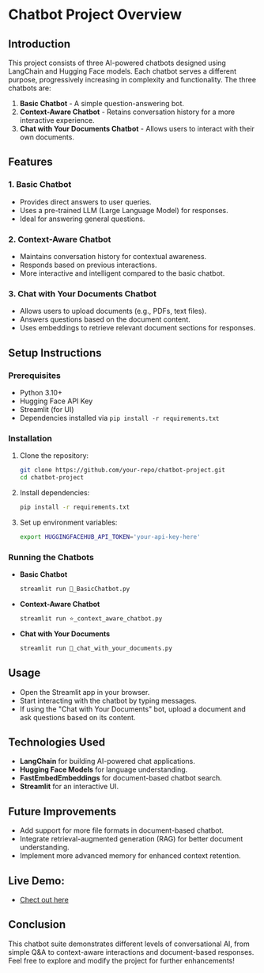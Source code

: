 # Chatbot Project Overview

## Introduction
This project consists of three AI-powered chatbots designed using LangChain and Hugging Face models. Each chatbot serves a different purpose, progressively increasing in complexity and functionality. The three chatbots are:

1. **Basic Chatbot** - A simple question-answering bot.
2. **Context-Aware Chatbot** - Retains conversation history for a more interactive experience.
3. **Chat with Your Documents Chatbot** - Allows users to interact with their own documents.

## Features
### 1. Basic Chatbot
- Provides direct answers to user queries.
- Uses a pre-trained LLM (Large Language Model) for responses.
- Ideal for answering general questions.

### 2. Context-Aware Chatbot
- Maintains conversation history for contextual awareness.
- Responds based on previous interactions.
- More interactive and intelligent compared to the basic chatbot.

### 3. Chat with Your Documents Chatbot
- Allows users to upload documents (e.g., PDFs, text files).
- Answers questions based on the document content.
- Uses embeddings to retrieve relevant document sections for responses.

## Setup Instructions
### Prerequisites
- Python 3.10+
- Hugging Face API Key
- Streamlit (for UI)
- Dependencies installed via `pip install -r requirements.txt`

### Installation
1. Clone the repository:
   ```bash
   git clone https://github.com/your-repo/chatbot-project.git
   cd chatbot-project
   ```
2. Install dependencies:
   ```bash
   pip install -r requirements.txt
   ```
3. Set up environment variables:
   ```bash
   export HUGGINGFACEHUB_API_TOKEN='your-api-key-here'
   ```

### Running the Chatbots
- **Basic Chatbot**
  ```bash
  streamlit run 💬_BasicChatbot.py
  ```
- **Context-Aware Chatbot**
  ```bash
  streamlit run ⭐_context_aware_chatbot.py
  ```
- **Chat with Your Documents**
  ```bash
  streamlit run 📄_chat_with_your_documents.py
  ```

## Usage
- Open the Streamlit app in your browser.
- Start interacting with the chatbot by typing messages.
- If using the "Chat with Your Documents" bot, upload a document and ask questions based on its content.

## Technologies Used
- **LangChain** for building AI-powered chat applications.
- **Hugging Face Models** for language understanding.
- **FastEmbedEmbeddings** for document-based chatbot search.
- **Streamlit** for an interactive UI.

## Future Improvements
- Add support for more file formats in document-based chatbot.
- Integrate retrieval-augmented generation (RAG) for better document understanding.
- Implement more advanced memory for enhanced context retention.

## Live Demo:
- [Chect out here](https://langhain-chatbots.streamlit.app/)

## Conclusion
This chatbot suite demonstrates different levels of conversational AI, from simple Q&A to context-aware interactions and document-based responses. Feel free to explore and modify the project for further enhancements!

